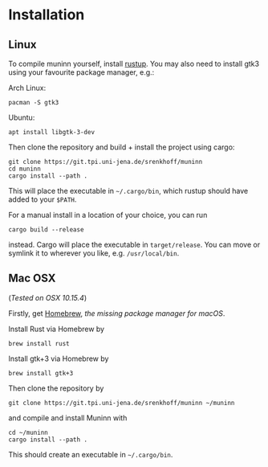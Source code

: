 # Installation

## Linux
To compile muninn yourself, install [rustup](https://rustup.rs/).
You may also need to install gtk3 using your favourite package manager, e.g.:

Arch Linux:
```
pacman -S gtk3
```
Ubuntu:
```
apt install libgtk-3-dev
```

Then clone the repository and build + install the project using cargo:
```
git clone https://git.tpi.uni-jena.de/srenkhoff/muninn
cd muninn
cargo install --path .
```

This will place the executable in `~/.cargo/bin`, which rustup should have added to your `$PATH`.

For a manual install in a location of your choice, you can run
```
cargo build --release
```
instead.
Cargo will place the executable in `target/release`.
You can move or symlink it to wherever you like, e.g. `/usr/local/bin`.

## Mac OSX
(*Tested on OSX 10.15.4*)

Firstly, get [Homebrew](https://brew.sh), *the missing package manager for macOS*.

Install Rust via Homebrew by
```
brew install rust
```
Install gtk+3 via Homebrew by
```
brew install gtk+3
```

Then clone the repository by
```
git clone https://git.tpi.uni-jena.de/srenkhoff/muninn ~/muninn
```
and compile and install Muninn with
```
cd ~/muninn
cargo install --path .
```
This should create an executable in `~/.cargo/bin`.
